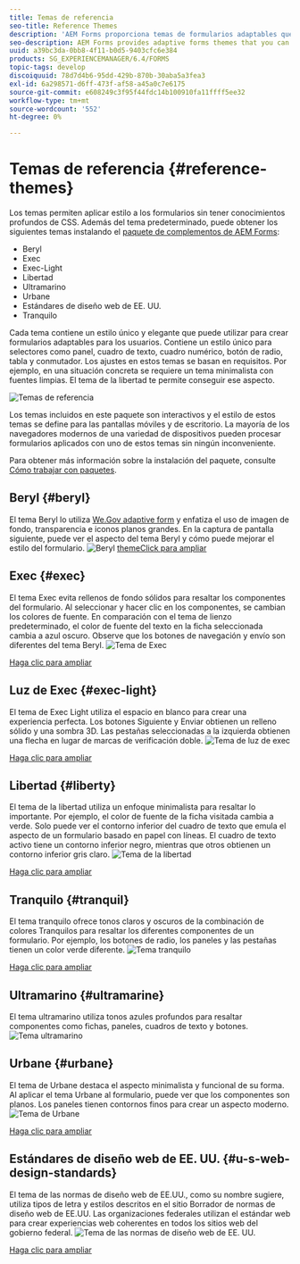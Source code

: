 ```yaml
---
title: Temas de referencia
seo-title: Reference Themes
description: 'AEM Forms proporciona temas de formularios adaptables que puede obtener de Distribución de software y utilizar para aplicar estilo a un formulario. '
seo-description: AEM Forms provides adaptive forms themes that you can get from Software Distribution and use to style a form.
uuid: a39bc3da-0bb8-4f11-b0d5-9403cfc6e384
products: SG_EXPERIENCEMANAGER/6.4/FORMS
topic-tags: develop
discoiquuid: 78d7d4b6-95dd-429b-870b-30aba5a3fea3
exl-id: 6a298571-d6ff-473f-af58-a45a0c7e6175
source-git-commit: e608249c3f95f44fdc14b100910fa11ffff5ee32
workflow-type: tm+mt
source-wordcount: '552'
ht-degree: 0%

---
```


# Temas de referencia {#reference-themes}

[](/help/forms/using/themes.md) Los temas permiten aplicar estilo a los formularios sin tener conocimientos profundos de CSS. Además del tema predeterminado, puede obtener los siguientes temas instalando el [paquete de complementos de AEM Forms](https://experienceleague.adobe.com/docs/experience-manager-release-information/aem-release-updates/forms-updates/aem-forms-releases.html):

* Beryl
* Exec
* Exec-Light
* Libertad
* Ultramarino
* Urbane
* Estándares de diseño web de EE. UU.
* Tranquilo

Cada tema contiene un estilo único y elegante que puede utilizar para crear formularios adaptables para los usuarios. Contiene un estilo único para selectores como panel, cuadro de texto, cuadro numérico, botón de radio, tabla y conmutador. Los ajustes en estos temas se basan en requisitos. Por ejemplo, en una situación concreta se requiere un tema minimalista con fuentes limpias. El tema de la libertad te permite conseguir ese aspecto.

![Temas de referencia](assets/ref-themes.png)

Los temas incluidos en este paquete son interactivos y el estilo de estos temas se define para las pantallas móviles y de escritorio. La mayoría de los navegadores modernos de una variedad de dispositivos pueden procesar formularios aplicados con uno de estos temas sin ningún inconveniente.

Para obtener más información sobre la instalación del paquete, consulte [Cómo trabajar con paquetes](/help/sites-administering/package-manager.md).

## Beryl {#beryl}

El tema Beryl lo utiliza [We.Gov adaptive form](/help/forms/using/gov-reference-site-walkthrough.md) y enfatiza el uso de imagen de fondo, transparencia e iconos planos grandes. En la captura de pantalla siguiente, puede ver el aspecto del tema Beryl y cómo puede mejorar el estilo del formulario.
![Beryl ](assets/beryl.png)
[themeClick para ampliar](assets/beryl-1.png)

## Exec {#exec}

El tema Exec evita rellenos de fondo sólidos para resaltar los componentes del formulario. Al seleccionar y hacer clic en los componentes, se cambian los colores de fuente. En comparación con el tema de lienzo predeterminado, el color de fuente del texto en la ficha seleccionada cambia a azul oscuro. Observe que los botones de navegación y envío son diferentes del tema Beryl.
![Tema de Exec](assets/exec.png)

[Haga clic para ampliar](assets/exec-1.png)

## Luz de Exec {#exec-light}

El tema de Exec Light utiliza el espacio en blanco para crear una experiencia perfecta. Los botones Siguiente y Enviar obtienen un relleno sólido y una sombra 3D. Las pestañas seleccionadas a la izquierda obtienen una flecha en lugar de marcas de verificación doble.
![Tema de luz de exec](assets/exec-light.png)

[Haga clic para ampliar](assets/exec-light-1.png)

## Libertad {#liberty}

El tema de la libertad utiliza un enfoque minimalista para resaltar lo importante. Por ejemplo, el color de fuente de la ficha visitada cambia a verde. Solo puede ver el contorno inferior del cuadro de texto que emula el aspecto de un formulario basado en papel con líneas. El cuadro de texto activo tiene un contorno inferior negro, mientras que otros obtienen un contorno inferior gris claro.
![Tema de la libertad](assets/liberty.png)

[Haga clic para ampliar](assets/liberty-1.png)

## Tranquilo {#tranquil}

El tema tranquilo ofrece tonos claros y oscuros de la combinación de colores Tranquilos para resaltar los diferentes componentes de un formulario. Por ejemplo, los botones de radio, los paneles y las pestañas tienen un color verde diferente.
![Tema tranquilo](assets/tranquil.png)

[Haga clic para ampliar](assets/tranquil-1.png)

## Ultramarino {#ultramarine}

El tema ultramarino utiliza tonos azules profundos para resaltar componentes como fichas, paneles, cuadros de texto y botones.
![Tema ultramarino](assets/ultramarine.png)

## Urbane {#urbane}

El tema de Urbane destaca el aspecto minimalista y funcional de su forma. Al aplicar el tema Urbane al formulario, puede ver que los componentes son planos. Los paneles tienen contornos finos para crear un aspecto moderno.
![Tema de Urbane](assets/urbane.png)

[Haga clic para ampliar](assets/urbane-1.png)

## Estándares de diseño web de EE. UU. {#u-s-web-design-standards}

El tema de las normas de diseño web de EE.UU., como su nombre sugiere, utiliza tipos de letra y estilos descritos en el sitio Borrador de normas de diseño web de EE.UU. Las organizaciones federales utilizan el estándar web para crear experiencias web coherentes en todos los sitios web del gobierno federal.
![Tema de las normas de diseño web de EE. UU.](assets/us-web-standards.png)

[Haga clic para ampliar](assets/usgov.png)
